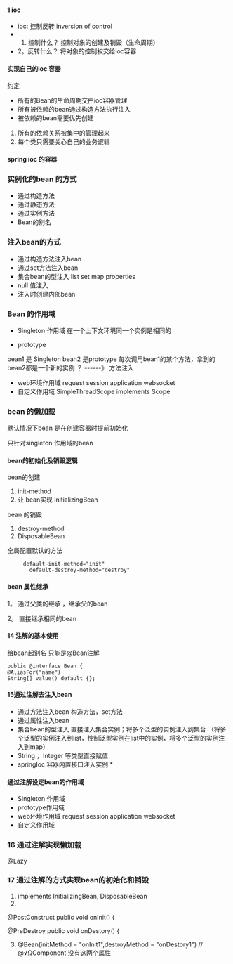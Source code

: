 
#### 1 ioc 
* ioc: 控制反转 inversion of control 
* 1. 控制什么？
    控制对象的创建及销毁（生命周期）
* 2。反转什么？
    将对象的控制权交给ioc容器
    
#### 实现自己的ioc 容器

约定
* 所有的Bean的生命周期交由ioc容器管理
* 所有被依赖的bean通过构造方法执行注入
* 被依赖的bean需要优先创建


1. 所有的依赖关系被集中的管理起来
2. 每个类只需要关心自己的业务逻辑


#### spring ioc 的容器

### 实例化的bean 的方式
* 通过构造方法
* 通过静态方法
* 通过实例方法
* Bean的别名 



### 注入bean的方式
* 通过构造方法注入bean
* 通过set方法注入bean
* 集合bean的型注入  list set map properties
* null 值注入
* 注入时创建内部bean 



### Bean 的作用域
* Singleton 作用域
在一个上下文环境同一个实例是相同的

* prototype

bean1 是 Singleton bean2 是prototype 
每次调用bean1的某个方法，拿到的bean2都是一个新的实例 ？ 
------》 方法注入  <lookup-method />



* web环境作用域 request session application websocket
* 自定义作用域 SimpleThreadScope   implements Scope



###  bean 的懒加载
<bean id="baen" class="com.Bean" lazy-init="true"/>

默认情况下bean 是在创建容器时提前初始化 

只针对singleton   作用域的bean


#### bean的初始化及销毁逻辑
bean的创建
1. init-method
2. 让 bean实现 InitializingBean

bean 的销毁
1. destroy-method
2. DisposableBean

全局配置默认的方法
```
     default-init-method="init"
       default-destroy-method="destroy"
```

#### bean 属性继承

1。 通过父类的继承 ，继承父的bean

2。 直接继承相同的bean


#### 14 注解的基本使用

给bean起别名 
 只能是@Bean注解
    
    public @interface Bean {
	@AliasFor("name")
	String[] value() default {};
	
#### 15通过注解去注入bean
* 通过方法注入bean   构造方法，set方法
* 通过属性注入bean
* 集合bean的型注入  直接注入集合实例；将多个泛型的实例注入到集合 （将多个泛型的实例注入到list，控制泛型实例在list中的实例，将多个泛型的实例注入到map）
* String ，Integer 等类型直接赋值
* springIoc 容器内置接口注入实例 *



#### 通过注解设定bean的作用域

* Singleton 作用域
* prototype作用域
* web环境作用域  request session application websocket
* 自定义作用域


### 16 通过注解实现懒加载
@Lazy  

### 17 通过注解的方式实现bean的初始化和销毁

1. implements InitializingBean, DisposableBean
2. 
@PostConstruct
    public void onInit() {
    

@PreDestroy
public void onDestory() {
    
    
3.  @Bean(initMethod = "onInit1",destroyMethod = "onDestory1")   // @√ΩComponent  没有这两个属性













